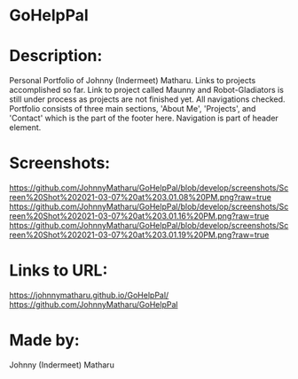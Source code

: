 # GoHelpPal

# Description: 
Personal Portfolio of Johnny (Indermeet) Matharu. Links to projects accomplished so far. Link to project called Maunny and Robot-Gladiators is still under process as projects are not finished yet. All navigations checked. Portfolio consists of three main sections, 'About Me', 'Projects', and 'Contact' which is the part of the footer here. Navigation is part of header element. 

# Screenshots:
https://github.com/JohnnyMatharu/GoHelpPal/blob/develop/screenshots/Screen%20Shot%202021-03-07%20at%203.01.08%20PM.png?raw=true
https://github.com/JohnnyMatharu/GoHelpPal/blob/develop/screenshots/Screen%20Shot%202021-03-07%20at%203.01.16%20PM.png?raw=true
https://github.com/JohnnyMatharu/GoHelpPal/blob/develop/screenshots/Screen%20Shot%202021-03-07%20at%203.01.19%20PM.png?raw=true


# Links to URL: 
https://johnnymatharu.github.io/GoHelpPal/
https://github.com/JohnnyMatharu/GoHelpPal

# Made by: 
Johnny (Indermeet) Matharu

